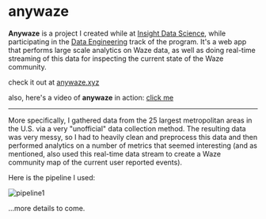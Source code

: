 # anywaze

**Anywaze** is a project I created while at [Insight Data Science](http://insightdatascience.com), while participating in the [Data Engineering](http://insightdataengineering.com) track of the program.  It's a web app that performs large scale analytics on Waze data, as well as doing real-time streaming of this data for inspecting the current state of the Waze community.  

check it out at [anywaze.xyz](http://anywaze.xyz)

also, here's a video of **anywaze** in action: [click me](https://www.youtube.com/embed/z166DG1ZCKE)

_________________________________________________________

More specifically, I gathered data from the 25 largest metropolitan areas in the U.S. via a very "unofficial" data collection method.  The resulting data was very messy, so I had to heavily clean and preprocess this data and then performed analytics on a number of metrics that seemed interesting (and as mentioned, also used this real-time data stream to create a Waze community map of the current user reported events).

Here is the pipeline I used:

![pipeline1](https://github.com/jgors/anywaze/blob/master/misc/pipeline1.png)

...more details to come.
